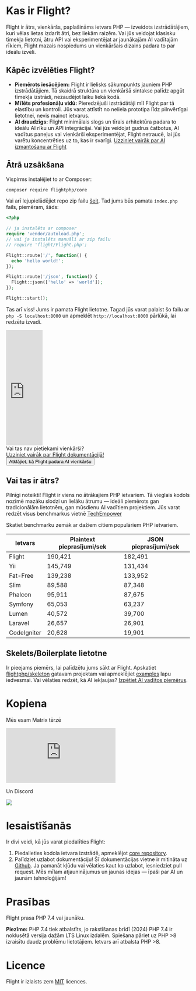 # Kas ir Flight?

Flight ir ātrs, vienkāršs, paplašināms ietvars PHP — izveidots izstrādātājiem, kuri vēlas lietas izdarīt ātri, bez liekām raizēm. Vai jūs veidojat klasisku tīmekļa lietotni, ātru API vai eksperimentējat ar jaunākajām AI vadītajām rīkiem, Flight mazais nospiedums un vienkāršais dizains padara to par ideālu izvēli.

## Kāpēc izvēlēties Flight?

- **Piemērots iesācējiem:** Flight ir lielisks sākumpunkts jauniem PHP izstrādātājiem. Tā skaidrā struktūra un vienkāršā sintakse palīdz apgūt tīmekļa izstrādi, nezaudējot laiku liekā kodā.
- **Mīlēts profesionāļu vidū:** Pieredzējuši izstrādātāji mīl Flight par tā elastību un kontroli. Jūs varat attīstīt no neliela prototipa līdz pilnvērtīgai lietotnei, nevis mainot ietvarus.
- **AI draudzīgs:** Flight minimālais slogs un tīrais arhitektūra padara to ideālu AI rīku un API integrācijai. Vai jūs veidojat gudrus čatbotus, AI vadītus paneļus vai vienkārši eksperimentējat, Flight netraucē, lai jūs varētu koncentrēties uz to, kas ir svarīgi. [Uzziniet vairāk par AI izmantošanu ar Flight](/learn/ai)

## Ātrā uzsākšana

Vispirms instalējiet to ar Composer:

```bash
composer require flightphp/core
```

Vai arī lejupielādējiet repo zip failu [šeit](https://github.com/flightphp/core). Tad jums būs pamata `index.php` fails, piemēram, šāds:

```php
<?php

// ja instalēts ar composer
require 'vendor/autoload.php';
// vai ja instalēts manuāli ar zip failu
// require 'flight/Flight.php';

Flight::route('/', function() {
  echo 'hello world!';
});

Flight::route('/json', function() {
  Flight::json(['hello' => 'world']);
});

Flight::start();
```

Tas arī viss! Jums ir pamata Flight lietotne. Tagad jūs varat palaist šo failu ar `php -S localhost:8000` un apmeklēt `http://localhost:8000` pārlūkā, lai redzētu izvadi.

<div class="flight-block-video">
  <div class="row">
    <div class="col-12 col-md-6 position-relative video-wrapper">
      <iframe class="video-bg" width="100vw" height="315" src="https://www.youtube.com/embed/VCztp1QLC2c?si=W3fSWEKmoCIlC7Z5" title="YouTube video player" frameborder="0" allow="accelerometer; autoplay; clipboard-write; encrypted-media; gyroscope; picture-in-picture; web-share" allowfullscreen></iframe>
    </div>
    <div class="col-12 col-md-6 text-center mt-5 pt-5">
      <span class="fligth-title-video">Vai tas nav pietiekami vienkārši?</span>
      <br>
      <a href="https://docs.flightphp.com/learn">Uzziniet vairāk par Flight dokumentācijā!</a>
      <br>
      <button href="/learn/ai" class="btn btn-primary mt-3">Atklājiet, kā Flight padara AI vienkāršu</button>
    </div>
  </div>
</div>

## Vai tas ir ātrs?

Pilnīgi noteikti! Flight ir viens no ātrākajiem PHP ietvariem. Tā vieglais kodols nozīmē mazāku slodzi un lielāku ātrumu — ideāli piemērots gan tradicionālām lietotnēm, gan mūsdienu AI vadītiem projektiem. Jūs varat redzēt visus benchmarkus vietnē [TechEmpower](https://www.techempower.com/benchmarks/#section=data-r18&hw=ph&test=frameworks)

Skatiet benchmarku zemāk ar dažiem citiem populāriem PHP ietvariem.

| Ietvars   | Plaintext pieprasījumi/sek | JSON pieprasījumi/sek |
| --------- | -------------------------- | --------------------- |
| Flight    | 190,421                   | 182,491              |
| Yii       | 145,749                   | 131,434              |
| Fat-Free  | 139,238                   | 133,952              |
| Slim      | 89,588                    | 87,348               |
| Phalcon   | 95,911                    | 87,675               |
| Symfony   | 65,053                    | 63,237               |
| Lumen     | 40,572                    | 39,700               |
| Laravel   | 26,657                    | 26,901               |
| CodeIgniter | 20,628                 | 19,901               |

## Skelets/Boilerplate lietotne

Ir pieejams piemērs, lai palīdzētu jums sākt ar Flight. Apskatiet [flightphp/skeleton](https://github.com/flightphp/skeleton) gatavam projektam vai apmeklējiet [examples](examples) lapu iedvesmai. Vai vēlaties redzēt, kā AI iekļaujas? [Izpētiet AI vadītos piemērus](/learn/ai).

# Kopiena

Mēs esam Matrix tērzē

[![Matrix](https://img.shields.io/matrix/flight-php-framework%3Amatrix.org?server_fqdn=matrix.org&style=social&logo=matrix)](https://matrix.to/#/#flight-php-framework:matrix.org)

Un Discord

[![](https://dcbadge.limes.pink/api/server/https://discord.gg/Ysr4zqHfbX)](https://discord.gg/Ysr4zqHfbX)

# Iesaistīšanās

Ir divi veidi, kā jūs varat piedalīties Flight:

1. Piedalieties kodola ietvara izstrādē, apmeklējot [core repository](https://github.com/flightphp/core).
2. Palīdziet uzlabot dokumentāciju! Šī dokumentācijas vietne ir mitināta uz [Github](https://github.com/flightphp/docs). Ja pamanāt kļūdu vai vēlaties kaut ko uzlabot, iesniedziet pull request. Mēs mīlam atjauninājumus un jaunas idejas — īpaši par AI un jaunām tehnoloģijām!

# Prasības

Flight prasa PHP 7.4 vai jaunāku.

**Piezīme:** PHP 7.4 tiek atbalstīts, jo rakstīšanas brīdī (2024) PHP 7.4 ir noklusētā versija dažām LTS Linux izdalēm. Spiešana pāriet uz PHP >8 izraisītu daudz problēmu lietotājiem. Ietvars arī atbalsta PHP >8.

# Licence

Flight ir izlaists zem [MIT](https://github.com/flightphp/core/blob/master/LICENSE) licences.